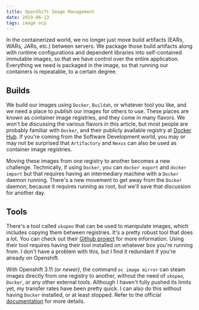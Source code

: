 ```yaml
---
title: OpenShift Image Management
date: 2019-06-13
tags: image ocp
---
```


In the containerized world, we no longer just move build artifacts (EARs, WARs, JARs, etc.) between servers.  We package those build artifacts along with runtime configurations and dependent libraries into self-contained immutable images, so that we have control over the entire application.  Everything we need is packaged in the image, so that running our containers is repeatable, to a certain degree.

## Builds

We build our images using `Docker`, `Buildah`, or whatever tool you like, and we need a place to publish our images for others to use.  These places are known as container image registries, and they come in many flavors.  We won't be discussing the various flavors in this article, but most people are probably familiar with `Docker`, and their publicly available registry at [Docker Hub](https://hub.docker.com/).  If you're coming from the Software Development world, you may or may not be surprised that `Artifactory` and `Nexus` can also be used as container image registries.

Moving these images from one registry to another becomes a new challenge.  Technically, if using `Docker`, you can `docker export` and `docker import` but that requires having an intermediary machine with a `Docker` daemon running.  There's a new movement to get away from the `Docker` daemon, because it requires running as root, but we'll save that discussion for another day.

## Tools
There's a tool called `skopeo` that can be used to manipulate images, which includes copying them between registries.   It's a pretty robust tool that does a lot.  You can check out their [Github project](https://github.com/containers/skopeo) for more information.  Using their tool requires having their tool installed on whatever box you're running from.  I don't have a problem with this, but I find it redundant if you're already on Openshift.

With Openshift 3.11 *(or newer)*, the command `oc image mirror` can steam images directly from one registry to another, without the need of `skopeo`, `Docker`, or any other external tools.  Although I haven't fully pushed its limits yet, my transfer rates have been pretty quick.  I can also do this without having `Docker` installed, or at least stopped.  Refer to the official [documentation](https://docs.openshift.com/container-platform/3.11/dev_guide/managing_images.html) for more details.
